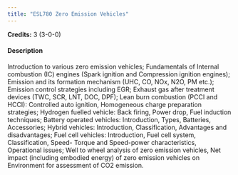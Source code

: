 ```yaml
---
title: "ESL780 Zero Emission Vehicles"
---
```

**Credits:** 3 (3-0-0)

#### Description
Introduction to various zero emission vehicles; Fundamentals of Internal combustion (IC) engines (Spark ignition and Compression ignition engines); Emission and its formation mechanism (UHC, CO, NOx, N2O, PM etc.); Emission control strategies including EGR; Exhaust gas after treatment devices (TWC, SCR, LNT, DOC, DPF); Lean burn combustion (PCCI and HCCI): Controlled auto ignition, Homogeneous charge preparation strategies; Hydrogen fuelled vehicle: Back firing, Power drop, Fuel induction techniques; Battery operated vehicles: Introduction, Types, Batteries, Accessories; Hybrid vehicles: Introduction, Classification, Advantages and disadvantages; Fuel cell vehicles: Introduction, Fuel cell system, Classification, Speed- Torque and Speed-power characteristics, Operational issues; Well to wheel analysis of zero emission vehicles, Net impact (including embodied energy) of zero emission vehicles on Environment for assessment of CO2 emission.